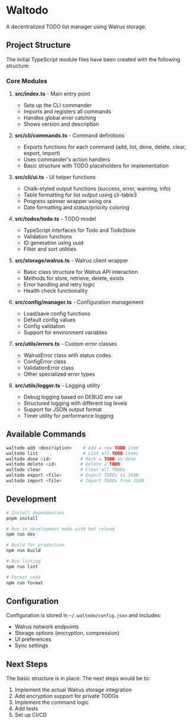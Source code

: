 # Waltodo

A decentralized TODO list manager using Walrus storage.

## Project Structure

The initial TypeScript module files have been created with the following structure:

### Core Modules

1. **src/index.ts** - Main entry point
   - Sets up the CLI commander
   - Imports and registers all commands
   - Handles global error catching
   - Shows version and description

2. **src/cli/commands.ts** - Command definitions
   - Exports functions for each command (add, list, done, delete, clear, export, import)
   - Uses commander's action handlers
   - Basic structure with TODO placeholders for implementation

3. **src/cli/ui.ts** - UI helper functions
   - Chalk-styled output functions (success, error, warning, info)
   - Table formatting for list output using cli-table3
   - Progress spinner wrapper using ora
   - Date formatting and status/priority coloring

4. **src/todos/todo.ts** - TODO model
   - TypeScript interfaces for Todo and TodoStore
   - Validation functions
   - ID generation using uuid
   - Filter and sort utilities

5. **src/storage/walrus.ts** - Walrus client wrapper
   - Basic class structure for Walrus API interaction
   - Methods for store, retrieve, delete, exists
   - Error handling and retry logic
   - Health check functionality

6. **src/config/manager.ts** - Configuration management
   - Load/save config functions
   - Default config values
   - Config validation
   - Support for environment variables

7. **src/utils/errors.ts** - Custom error classes
   - WalrusError class with status codes
   - ConfigError class
   - ValidationError class
   - Other specialized error types

8. **src/utils/logger.ts** - Logging utility
   - Debug logging based on DEBUG env var
   - Structured logging with different log levels
   - Support for JSON output format
   - Timer utility for performance logging

## Available Commands

```bash
waltodo add <description>    # Add a new TODO item
waltodo list                 # List all TODO items
waltodo done <id>           # Mark a TODO as done
waltodo delete <id>         # Delete a TODO
waltodo clear               # Clear all TODOs
waltodo export <file>       # Export TODOs to JSON
waltodo import <file>       # Import TODOs from JSON
```

## Development

```bash
# Install dependencies
pnpm install

# Run in development mode with hot reload
npm run dev

# Build for production
npm run build

# Run linting
npm run lint

# Format code
npm run format
```

## Configuration

Configuration is stored in `~/.waltodo/config.json` and includes:
- Walrus network endpoints
- Storage options (encryption, compression)
- UI preferences
- Sync settings

## Next Steps

The basic structure is in place. The next steps would be to:
1. Implement the actual Walrus storage integration
2. Add encryption support for private TODOs
3. Implement the command logic
4. Add tests
5. Set up CI/CD